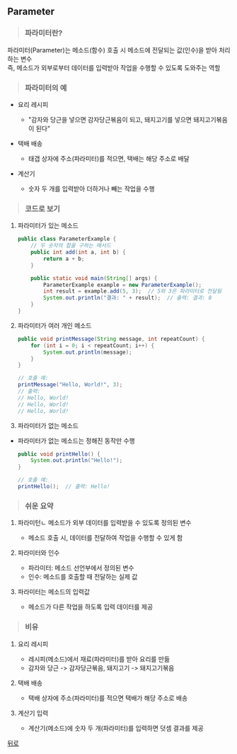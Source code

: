 ## Parameter
> ### 파라미터란?
파라미터(Parameter)는 메소드(함수) 호출 시 메소드에 전달되는 값(인수)을 받아 처리하는 변수</br>
즉, 메소드가 외부로부터 데이터를 입력받아 작업을 수행할 수 있도록 도와주는 역할

> ### 파라미터의 예
- 요리 레시피
    - "감자와 당근을 넣으면 감자당근볶음이 되고, 돼지고기를 넣으면 돼지고기볶음이 된다"

- 택배 배송
    - 태갭 상자에 주소(파라미터)를 적으면, 택배는 해당 주소로 배달

- 계산기
    - 숫자 두 개를 입력받아 더하거나 빼는 작업을 수행

> ### 코드로 보기
1. 파라미터가 있는 메소드
    ```java
    public class ParameterExample {
        // 두 숫자의 합을 구하는 메서드
        public int add(int a, int b) {
            return a + b;
        }

        public static void main(String[] args) {
            ParameterExample example = new ParameterExample();
            int result = example.add(5, 3);  // 5와 3은 파라미터로 전달됨
            System.out.println("결과: " + result);  // 출력: 결과: 8
        }
    }
    ```

2. 파라미터가 여러 개인 메소드
    ```java
    public void printMessage(String message, int repeatCount) {
        for (int i = 0; i < repeatCount; i++) {
            System.out.println(message);
        }
    }

    // 호출 예:
    printMessage("Hello, World!", 3);
    // 출력:
    // Hello, World!
    // Hello, World!
    // Hello, World!
    ```

3. 파라미터가 없는 메소드
- 파라미터가 없는 메소드는 정해진 동작만 수행
    ```java
    public void printHello() {
        System.out.println("Hello!");
    }

    // 호출 예:
    printHello();  // 출력: Hello!
    ```

> ### 쉬운 요약
1. 파라미턴ㄴ 메소드가 외부 데이터를 입력받을 수 있도록 정의된 변수
    - 메소드 호출 시, 데이터를 전달하여 작업을 수행할 수 있게 함

2. 파라미터와 인수
    - 파라미터: 메소드 선언부에서 정의된 변수
    - 인수: 메소드를 호출할 때 전달하는 실제 값

3. 파라미터는 메소드의 입력값
    - 메소드가 다른 작업을 하도록 입력 데이터를 제공

> ### 비유
1. 요리 레시피
    - 레시피(메소드)에서 재료(파라미터)를 받아 요리를 만듦
    - 감자와 당근 -> 감자당근볶음, 돼지고기 -> 돼지고기볶음

2. 택배 배송
    - 택배 상자에 주소(파라미터)를 적으면 택배가 해당 주소로 배송

3. 계산기 입력
    - 계산기(메소드)에 숫자 두 개(파라미터)를 입력하면 덧셈 결과를 제공

[뒤로](java,md)